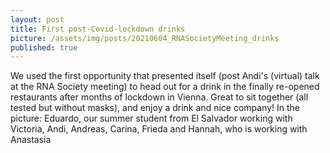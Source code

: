 ```yaml
---
layout: post
title: First post-Covid-lockdown drinks
picture: /assets/img/posts/20210604_RNASocietyMeeting_drinks
published: true
---
```

We used the first opportunity that presented itself (post Andi's (virtual) talk at the RNA Society meeting) to head out for a drink in the finally re-opened restaurants after months of lockdown in Vienna.
Great to sit together (all tested but without masks), and enjoy a drink and nice company!
In the picture: Eduardo, our summer student from El Salvador working with Victoria, Andi, Andreas, Carina, Frieda and Hannah, who is working with Anastasia

